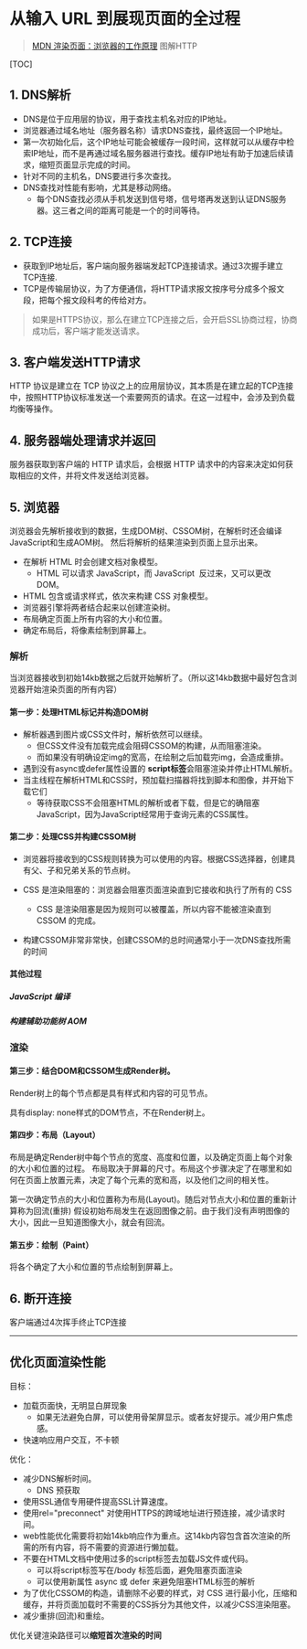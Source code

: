 # 从输入 URL 到展现页面的全过程
> [MDN 渲染页面：浏览器的工作原理](https://developer.mozilla.org/zh-CN/docs/Web/Performance/How_browsers_work)
> 图解HTTP
> 

[TOC]


## 1. DNS解析
* DNS是位于应用层的协议，用于查找主机名对应的IP地址。
* 浏览器通过域名地址（服务器名称）请求DNS查找，最终返回一个IP地址。
* 第一次初始化后，这个IP地址可能会被缓存一段时间，这样就可以从缓存中检索IP地址，而不是再通过域名服务器进行查找。缓存IP地址有助于加速后续请求，缩短页面显示完成的时间。
* 针对不同的主机名，DNS要进行多次查找。
* DNS查找对性能有影响，尤其是移动网络。
	* 每个DNS查找必须从手机发送到信号塔，信号塔再发送到认证DNS服务器。这三者之间的距离可能是一个的时间等待。 	

<!-- 是否还需要从网络的角度再细化讲解 -->


## 2. TCP连接
* 获取到IP地址后，客户端向服务器端发起TCP连接请求。通过3次握手建立TCP连接.
* TCP是传输层协议，为了方便通信，将HTTP请求报文按序号分成多个报文段，把每个报文段科考的传给对方。

> 如果是HTTPS协议，那么在建立TCP连接之后，会开启SSL协商过程，协商成功后，客户端才能发送请求。


## 3. 客户端发送HTTP请求

HTTP 协议是建立在 TCP 协议之上的应用层协议，其本质是在建立起的TCP连接中，按照HTTP协议标准发送一个索要网页的请求。在这一过程中，会涉及到负载均衡等操作。

## 4. 服务器端处理请求并返回
服务器获取到客户端的 HTTP 请求后，会根据 HTTP 请求中的内容来决定如何获取相应的文件，并将文件发送给浏览器。

## 5. 浏览器

浏览器会先解析接收到的数据，生成DOM树、CSSOM树，在解析时还会编译JavaScript和生成AOM树。
然后将解析的结果渲染到页面上显示出来。

* 在解析 HTML 时会创建文档对象模型。
	* HTML 可以请求 JavaScript，而 JavaScript  反过来，又可以更改 DOM。
* HTML 包含或请求样式，依次来构建 CSS 对象模型。
* 浏览器引擎将两者结合起来以创建渲染树。
* 布局确定页面上所有内容的大小和位置。
* 确定布局后，将像素绘制到屏幕上。

### 解析
当浏览器接收到初始14kb数据之后就开始解析了。（所以这14kb数据中最好包含浏览器开始渲染页面的所有内容）

#### 第一步：处理HTML标记并构造DOM树

* 解析器遇到图片或CSS文件时，解析依然可以继续。
	* 但CSS文件没有加载完成会阻碍CSSOM的构建，从而阻塞渲染。
	* 而如果没有明确设定img的宽高，在绘制之后加载完img，会造成重排。
* 遇到没有async或defer属性设置的 **script标签**会阻塞渲染并停止HTML解析。
* 当主线程在解析HTML和CSS时，预加载扫描器将找到脚本和图像，并开始下载它们
	* 等待获取CSS不会阻塞HTML的解析或者下载，但是它的确阻塞JavaScript，因为JavaScript经常用于查询元素的CSS属性。


#### 第二步：处理CSS并构建CSSOM树

* 浏览器将接收到的CSS规则转换为可以使用的内容。根据CSS选择器，创建具有父、子和兄弟关系的节点树。
* CSS 是渲染阻塞的：浏览器会阻塞页面渲染直到它接收和执行了所有的 CSS
	* CSS 是渲染阻塞是因为规则可以被覆盖，所以内容不能被渲染直到 CSSOM 的完成。

* 构建CSSOM非常非常快，创建CSSOM的总时间通常小于一次DNS查找所需的时间


#### 其他过程
##### JavaScript 编译

##### 构建辅助功能树 AOM

### 渲染

#### 第三步：结合DOM和CSSOM生成Render树。
Render树上的每个节点都是具有样式和内容的可见节点。

具有display: none样式的DOM节点，不在Render树上。

#### 第四步：布局（Layout）
布局是确定Render树中每个节点的宽度、高度和位置，以及确定页面上每个对象的大小和位置的过程。
布局取决于屏幕的尺寸。布局这个步骤决定了在哪里和如何在页面上放置元素，决定了每个元素的宽和高，以及他们之间的相关性。

第一次确定节点的大小和位置称为布局(Layout)。随后对节点大小和位置的重新计算称为回流(重排)
假设初始布局发生在返回图像之前。由于我们没有声明图像的大小，因此一旦知道图像大小，就会有回流。

#### 第五步：绘制（Paint）

将各个确定了大小和位置的节点绘制到屏幕上。




## 6. 断开连接

客户端通过4次挥手终止TCP连接



--------

## 优化页面渲染性能
目标：

* 加载页面快，无明显白屏现象
	* 如果无法避免白屏，可以使用骨架屏显示。或者友好提示。减少用户焦虑感。 
* 快速响应用户交互，不卡顿

优化：

* 减少DNS解析时间。
	* DNS 预获取 
* 使用SSL通信专用硬件提高SSL计算速度。
* 使用rel="preconnect" 对使用HTTPS的跨域地址进行预连接，减少请求时间。
* web性能优化需要将初始14kb响应作为重点。这14kb内容包含首次渲染的所需的所有内容，将不需要的资源进行懒加载。
* 不要在HTML文档中使用过多的script标签去加载JS文件或代码。
	* 可以将script标签写在/body 标签后面，避免阻塞页面渲染
	* 可以使用新属性 async 或 defer 来避免阻塞HTML标签的解析
* 为了优化CSSOM的构造，请删除不必要的样式，对 CSS 进行最小化，压缩和缓存，并将页面加载时不需要的CSS拆分为其他文件，以减少CSS渲染阻塞。
* 减少重排(回流)和重绘。


优化关键渲染路径可以**缩短首次渲染的时间**

